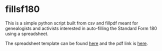 # fillsf180
This is a simple python script built from csv and fillpdf meant for genealogists and activists interested in auto-filling the Standard Form 180 using a spreadsheet.

The spreadsheet template can be found [here](https://docs.google.com/spreadsheets/d/1g5tUtag6TLTtvZ92BxvkAcbodj49Wq-4cMk1K8NuhhY/edit#gid=625573968) and the pdf link is [here](https://drive.google.com/file/d/1KolMyMIP7BeS1jAKcOBGnFbL8m2X4_rF/view?usp=sharing).
